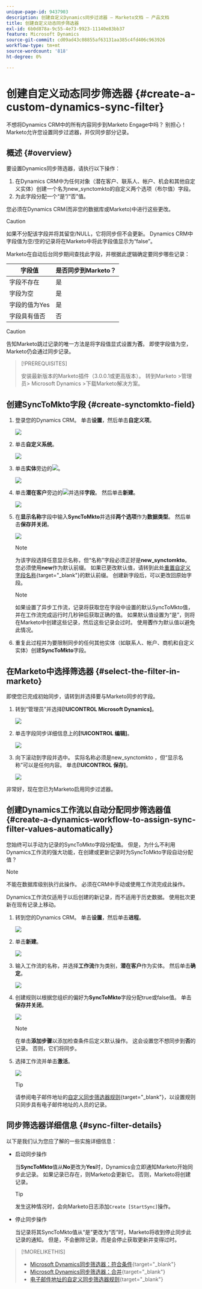 ```yaml
---
unique-page-id: 9437903
description: 创建自定义Dynamics同步过滤器 — Marketo文档 — 产品文档
title: 创建自定义动态同步筛选器
exl-id: 6b0d878a-9c55-4e73-9923-11140e83bb37
feature: Microsoft Dynamics
source-git-commit: cd09ad43c08855af63131aa385c4fd406c963926
workflow-type: tm+mt
source-wordcount: '818'
ht-degree: 0%

---
```


# 创建自定义动态同步筛选器 {#create-a-custom-dynamics-sync-filter}

不想将Dynamics CRM中的所有内容同步到Marketo Engage中吗？ 别担心！ Marketo允许您设置同步过滤器，并仅同步部分记录。

## 概述 {#overview}

要设置Dynamics同步筛选器，请执行以下操作：

1. 在Dynamics CRM中为任何对象（潜在客户、联系人、帐户、机会和其他自定义实体）创建一个名为new_synctomkto的自定义两个选项（布尔值）字段。
1. 为此字段分配一个“是”/“否”值。

您必须在Dynamics CRM(而非您的数据库或Marketo)中进行这些更改。

>[!CAUTION]
>
>如果不分配该字段并将其留空/NULL，它将同步但不会更新。 Dynamics CRM中字段值为空/空的记录将在Marketo中将此字段值显示为“false”。

Marketo在自动后台同步期间查找此字段，并根据此逻辑确定要同步哪些记录：

| 字段值 | 是否同步到Marketo？ |
|---|---|
| 字段不存在 | 是 |
| 字段为空 | 是 |
| 字段的值为Yes | 是 |
| 字段具有值否 | 否 |

>[!CAUTION]
>
>告知Marketo跳过记录的唯一方法是将字段值显式设置为&#x200B;**否**。 即使字段值为空，Marketo仍会通过同步记录。

>[!PREREQUISITES]
>
>安装最新版本的Marketo插件（3.0.0.1或更高版本）。 转到Marketo >管理员> Microsoft Dynamics >下载Marketo解决方案。

## 创建SyncToMkto字段 {#create-synctomkto-field}

1. 登录您的Dynamics CRM。 单击&#x200B;**设置**，然后单击&#x200B;**自定义项**。

   ![](assets/image2015-8-10-21-3a40-3a9.png)

1. 单击&#x200B;**自定义系统**。

   ![](assets/image2015-8-10-21-3a42-3a15.png)

1. 单击&#x200B;**实体**&#x200B;旁边的![](assets/image2015-8-10-21-3a44-3a23.png)。

   ![](assets/image2015-8-10-21-3a43-3a39.png)

1. 单击&#x200B;**潜在客户**&#x200B;旁边的![](assets/image2015-8-10-21-3a44-3a23.png)并选择&#x200B;**字段**。 然后单击&#x200B;**新建**。

   ![](assets/image2015-8-10-21-3a49-3a49.png)

1. 在&#x200B;**显示名称**&#x200B;字段中输入&#x200B;**SyncToMkto**&#x200B;并选择&#x200B;**两个选项**&#x200B;作为&#x200B;**数据类型**。 然后单击&#x200B;**保存并关闭**。

   ![](assets/image2015-9-8-10-3a25-3a33.png)

   >[!NOTE]
   >
   >为该字段选择任意显示名称，但“名称”字段必须正好是&#x200B;**new_synctomkto**。 您必须使用&#x200B;**new**&#x200B;作为默认前缀。 如果已更改默认值，请转到此处[重置自定义字段名称](/help/marketo/product-docs/crm-sync/microsoft-dynamics-sync/create-a-custom-dynamics-sync-filter/set-a-default-custom-field-prefix.md){target="_blank"}的默认前缀。 创建新字段后，可以更改回原始字段。

   >[!NOTE]
   >
   >如果设置了异步工作流，记录将获取您在字段中设置的默认SyncToMkto值，并在工作流完成运行时几秒钟后获取正确的值。 如果默认值设置为“是”，则将在Marketo中创建这些记录，然后这些记录会过时。 使用&#x200B;**否**&#x200B;作为默认值以避免此情况。

1. 重复此过程并为要限制同步的任何其他实体（如联系人、帐户、商机和自定义实体）创建&#x200B;**SyncToMkto**&#x200B;字段。

## 在Marketo中选择筛选器 {#select-the-filter-in-marketo}

即使您已完成初始同步，请转到并选择要与Marketo同步的字段。

1. 转到“管理员”并选择&#x200B;**[!UICONTROL Microsoft Dynamics]**。

   ![](assets/image2015-10-9-9-3a50-3a9.png)

1. 单击字段同步详细信息上的&#x200B;**[!UICONTROL 编辑]**。

   ![](assets/image2015-10-9-9-3a52-3a23.png)

1. 向下滚动到字段并选中。 实际名称必须是new_synctomkto ，但“显示名称”可以是任何内容。 单击&#x200B;**[!UICONTROL 保存]**。

   ![](assets/image2015-10-9-9-3a56-3a23.png)

非常好，现在您已为Marketo启用同步过滤器。

## 创建Dynamics工作流以自动分配同步筛选器值 {#create-a-dynamics-workflow-to-assign-sync-filter-values-automatically}

您始终可以手动为记录的SyncToMkto字段分配值。 但是，为什么不利用Dynamics工作流的强大功能，在创建或更新记录时为SyncToMkto字段自动分配值？

>[!NOTE]
>
>不能在数据库级别执行此操作。 必须在CRM中手动或使用工作流完成此操作。
>
>Dynamics工作流仅适用于以后创建的新记录，而不适用于历史数据。 使用批次更新在现有记录上移动。

1. 转到您的Dynamics CRM。 单击&#x200B;**设置**，然后单击&#x200B;**进程**。

   ![](assets/image2015-8-11-8-3a42-3a10.png)

1. 单击&#x200B;**新建**。

   ![](assets/image2015-8-11-8-3a43-3a46.png)

1. 输入工作流的名称，并选择&#x200B;**工作流**&#x200B;作为类别，**潜在客户**&#x200B;作为实体。 然后单击&#x200B;**确定**。

   ![](assets/image2015-8-11-8-3a45-3a46.png)

1. 创建规则以根据您组织的偏好为&#x200B;**SyncToMkto**&#x200B;字段分配true或false值。 单击&#x200B;**保存并关闭**。

   ![](assets/setsynctomkto-fix.png)

   >[!NOTE]
   >
   >在单击&#x200B;**添加步骤**&#x200B;以添加检查条件后定义默认操作。 这会设置您不想同步到&#x200B;**否**&#x200B;的记录。 否则，它们将同步。

1. 选择工作流并单击&#x200B;**激活**。

   ![](assets/image2015-8-11-8-3a57-3a29.png)

   >[!TIP]
   >
   >请参阅电子邮件地址的[自定义同步筛选器规则](/help/marketo/product-docs/crm-sync/microsoft-dynamics-sync/create-a-custom-dynamics-sync-filter/custom-sync-filter-rules-for-an-email-address.md){target="_blank"}，以设置规则只同步具有电子邮件地址的人员的记录。

## 同步筛选器详细信息 {#sync-filter-details}

以下是我们认为您应了解的一些实施详细信息：

* 启动同步操作

  当&#x200B;**SyncToMkto**&#x200B;值从&#x200B;**No**&#x200B;更改为&#x200B;**Yes**&#x200B;时，Dynamics会立即通知Marketo开始同步此记录。 如果记录已存在，则Marketo会更新它。 否则，Marketo将创建记录。

  >[!TIP]
  >
  >发生这种情况时，会向Marketo日志添加`Create [StartSync]`操作。

* 停止同步操作

  当记录将其SyncToMkto值从“是”更改为“否”时，Marketo将收到停止同步此记录的通知。 但是，不会删除记录，而是会停止获取更新并变得过时。

>[!MORELIKETHIS]
>
>* [Microsoft Dynamics同步筛选器：符合条件](/help/marketo/product-docs/crm-sync/microsoft-dynamics-sync/create-a-custom-dynamics-sync-filter/microsoft-dynamics-sync-filter-qualify.md){target="_blank"}
>* [Microsoft Dynamics同步筛选器：合并](/help/marketo/product-docs/crm-sync/microsoft-dynamics-sync/create-a-custom-dynamics-sync-filter/microsoft-dynamics-sync-filter-merge.md){target="_blank"}
>* [电子邮件地址的自定义同步筛选器规则](/help/marketo/product-docs/crm-sync/microsoft-dynamics-sync/create-a-custom-dynamics-sync-filter/custom-sync-filter-rules-for-an-email-address.md){target="_blank"}
